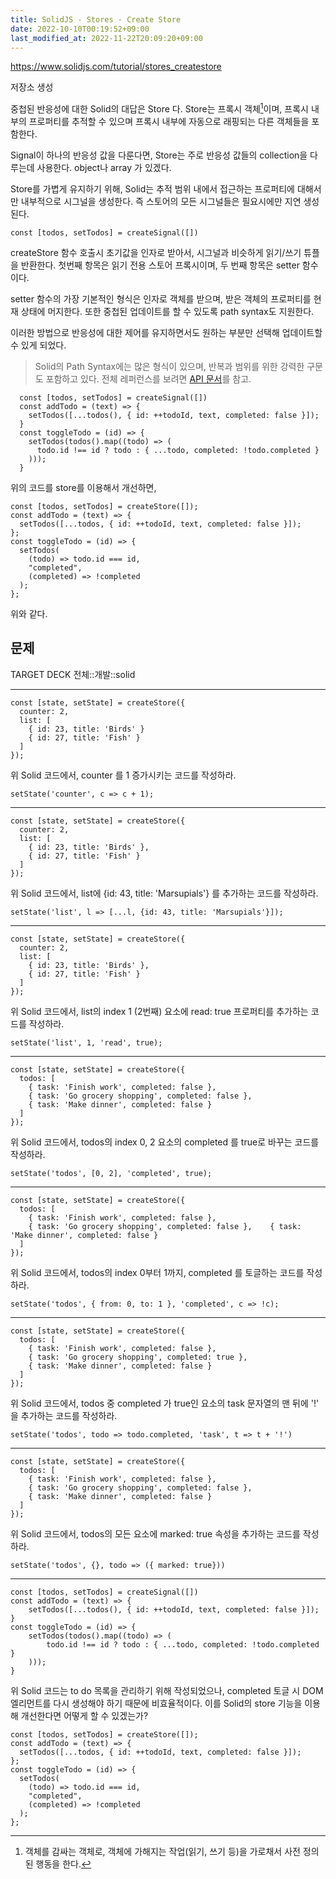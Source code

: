 ```yaml
---
title: SolidJS - Stores - Create Store
date: 2022-10-10T00:19:52+09:00
last_modified_at: 2022-11-22T20:09:20+09:00
---
```


https://www.solidjs.com/tutorial/stores_createstore

저장소 생성

중첩된 반응성에 대한 Solid의 대답은 Store 다. Store는 프록시 객체[^프록시]이며, 프록시 내부의 프로퍼티를 추적할 수 있으며 프록시 내부에 자동으로 래핑되는 다른 객체들을 포함한다.


[^프록시]: 객체를 감싸는 객체로, 객체에 가해지는 작업(읽기, 쓰기 등)을 가로채서 사전 정의된 행동을 한다. 

Signal이 하나의 반응성 값을 다룬다면, Store는 주로 반응성 값들의 collection을 다루는데 사용한다. object나 array 가 있겠다.

Store를 가볍게 유지하기 위해, Solid는 추적 범위 내에서 접근하는 프로퍼티에 대해서만 내부적으로 시그널을 생성한다. 즉 스토어의 모든 시그널들은 필요시에만 지연 생성된다.

```tsx
const [todos, setTodos] = createSignal([])
```

createStore 함수 호출시 초기값을 인자로 받아서, 시그널과 비슷하게 읽기/쓰기 튜플을 반환한다. 첫번째 항목은 읽기 전용 스토어 프록시이며, 두 번째 항목은 setter 함수이다.

setter 함수의 가장 기본적인 형식은 인자로 객체를 받으며, 받은 객체의 프로퍼티를 현재 상태에 머지한다. 또한 중첩된 업데이트를 할 수 있도록 path syntax도 지원한다.

이러한 방법으로 반응성에 대한 제어를 유지하면서도 원하는 부분만 선택해 업데이트할 수 있게 되었다.

> Solid의 Path Syntax에는 많은 형식이 있으며, 반복과 범위를 위한 강력한 구문도 포함하고 있다. 전체 레퍼런스를 보려면 [API 문서](https://www.solidjs.com/docs/latest/api#updating-stores)를 참고.

```tsx
  const [todos, setTodos] = createSignal([])
  const addTodo = (text) => {
    setTodos([...todos(), { id: ++todoId, text, completed: false }]);
  }
  const toggleTodo = (id) => {
    setTodos(todos().map((todo) => (
      todo.id !== id ? todo : { ...todo, completed: !todo.completed }
    )));
  }
```

위의 코드를 store를 이용해서 개선하면,

```tsx
const [todos, setTodos] = createStore([]);
const addTodo = (text) => {
  setTodos([...todos, { id: ++todoId, text, completed: false }]);
};
const toggleTodo = (id) => {
  setTodos(
    (todo) => todo.id === id,
    "completed",
    (completed) => !completed
  );
};
```

위와 같다.

## 문제

TARGET DECK
전체::개발::solid

---

<!--ankiQ-->

```tsx
const [state, setState] = createStore({
  counter: 2,
  list: [
    { id: 23, title: 'Birds' }
    { id: 27, title: 'Fish' }
  ]
});
```

위 Solid 코드에서, counter 를 1 증가시키는 코드를 작성하라.

<!--ankiA-->

```tsx
setState('counter', c => c + 1);
```

<!--ankiE-->
<!--ID: 1665038687117-->


---

<!--ankiQ-->

```tsx
const [state, setState] = createStore({
  counter: 2,
  list: [
    { id: 23, title: 'Birds' },
    { id: 27, title: 'Fish' }
  ]
});
```

위 Solid 코드에서, list에 {id: 43, title: 'Marsupials'} 를 추가하는 코드를 작성하라.

<!--ankiA-->

```tsx
setState('list', l => [...l, {id: 43, title: 'Marsupials'}]);
```

<!--ankiE-->
<!--ID: 1665038687160-->

---

<!--ankiQ-->

```tsx
const [state, setState] = createStore({
  counter: 2,
  list: [
    { id: 23, title: 'Birds' },
    { id: 27, title: 'Fish' }
  ]
});
```

위 Solid 코드에서, list의 index 1 (2번째) 요소에 read: true 프로퍼티를 추가하는 코드를 작성하라.

<!--ankiA-->

```tsx
setState('list', 1, 'read', true);
```

<!--ankiE-->
<!--ID: 1665038687168-->

---

<!--ankiQ-->

```tsx
const [state, setState] = createStore({
  todos: [
    { task: 'Finish work', completed: false },
    { task: 'Go grocery shopping', completed: false },
    { task: 'Make dinner', completed: false }
  ]
});
```

위 Solid 코드에서, todos의 index 0, 2 요소의 completed 를 true로 바꾸는 코드를 작성하라.

<!--ankiA-->

```tsx
setState('todos', [0, 2], 'completed', true);
```

<!--ankiE-->
<!--ID: 1665038687173-->

---

<!--ankiQ-->

```tsx
const [state, setState] = createStore({
  todos: [
    { task: 'Finish work', completed: false },
    { task: 'Go grocery shopping', completed: false },    { task: 'Make dinner', completed: false }
  ]
});
```

위 Solid 코드에서, todos의 index 0부터 1까지,  completed 를 토글하는 코드를 작성하라.

<!--ankiA-->

```tsx
setState('todos', { from: 0, to: 1 }, 'completed', c => !c);
```

<!--ankiE-->
<!--ID: 1665038687177-->

---

<!--ankiQ-->

```tsx
const [state, setState] = createStore({
  todos: [
    { task: 'Finish work', completed: false },
    { task: 'Go grocery shopping', completed: true },
    { task: 'Make dinner', completed: false }
  ]
});
```

위 Solid 코드에서,  todos 중 completed 가 true인 요소의 task 문자열의 맨 뒤에 '!' 을 추가하는 코드를 작성하라.

<!--ankiA-->

```tsx
setState('todos', todo => todo.completed, 'task', t => t + '!')
```

<!--ankiE-->
<!--ID: 1665038687181-->

---

<!--ankiQ-->

```tsx
const [state, setState] = createStore({
  todos: [
    { task: 'Finish work', completed: false },
    { task: 'Go grocery shopping', completed: false },
    { task: 'Make dinner', completed: false }
  ]
});
```

위 Solid 코드에서, todos의 모든 요소에 marked: true 속성을 추가하는 코드를 작성하라.

<!--ankiA-->

```tsx
setState('todos', {}, todo => ({ marked: true}))
```

<!--ankiE-->
<!--ID: 1665038687186-->

---

<!--ankiQ-->

```tsx
const [todos, setTodos] = createSignal([])
const addTodo = (text) => {
	setTodos([...todos(), { id: ++todoId, text, completed: false }]);
}
const toggleTodo = (id) => {
	setTodos(todos().map((todo) => (
		todo.id !== id ? todo : { ...todo, completed: !todo.completed }
	)));
}
```

위 Solid 코드는 to do 목록을 관리하기 위해 작성되었으나, completed 토글 시 DOM 엘리먼트를 다시 생성해야 하기 때문에 비효율적이다. 이를 Solid의 store 기능을 이용해 개선한다면 어떻게 할 수 있겠는가?

<!--ankiA-->

```tsx
const [todos, setTodos] = createStore([]);
const addTodo = (text) => {
  setTodos([...todos, { id: ++todoId, text, completed: false }]);
};
const toggleTodo = (id) => {
  setTodos(
    (todo) => todo.id === id,
    "completed",
    (completed) => !completed
  );
};
```

<!--ankiE-->
<!--ID: 1665038687191-->
